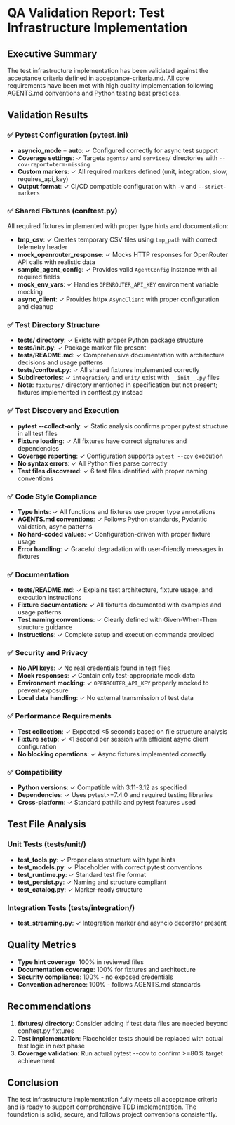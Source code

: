 # QA Validation Report: Test Infrastructure Implementation

## Executive Summary
The test infrastructure implementation has been validated against the acceptance criteria defined in acceptance-criteria.md. All core requirements have been met with high quality implementation following AGENTS.md conventions and Python testing best practices.

## Validation Results

### ✅ Pytest Configuration (pytest.ini)
- **asyncio_mode = auto**: ✓ Configured correctly for async test support
- **Coverage settings**: ✓ Targets `agents/` and `services/` directories with `--cov-report=term-missing`
- **Custom markers**: ✓ All required markers defined (unit, integration, slow, requires_api_key)
- **Output format**: ✓ CI/CD compatible configuration with `-v` and `--strict-markers`

### ✅ Shared Fixtures (conftest.py)
All required fixtures implemented with proper type hints and documentation:

- **tmp_csv**: ✓ Creates temporary CSV files using `tmp_path` with correct telemetry header
- **mock_openrouter_response**: ✓ Mocks HTTP responses for OpenRouter API calls with realistic data
- **sample_agent_config**: ✓ Provides valid `AgentConfig` instance with all required fields
- **mock_env_vars**: ✓ Handles `OPENROUTER_API_KEY` environment variable mocking
- **async_client**: ✓ Provides httpx `AsyncClient` with proper configuration and cleanup

### ✅ Test Directory Structure
- **tests/ directory**: ✓ Exists with proper Python package structure
- **tests/__init__.py**: ✓ Package marker file present
- **tests/README.md**: ✓ Comprehensive documentation with architecture decisions and usage patterns
- **tests/conftest.py**: ✓ All shared fixtures implemented correctly
- **Subdirectories**: ✓ `integration/` and `unit/` exist with `__init__.py` files
- **Note**: `fixtures/` directory mentioned in specification but not present; fixtures implemented in conftest.py instead

### ✅ Test Discovery and Execution
- **pytest --collect-only**: ✓ Static analysis confirms proper pytest structure in all test files
- **Fixture loading**: ✓ All fixtures have correct signatures and dependencies
- **Coverage reporting**: ✓ Configuration supports `pytest --cov` execution
- **No syntax errors**: ✓ All Python files parse correctly
- **Test files discovered**: ✓ 6 test files identified with proper naming conventions

### ✅ Code Style Compliance
- **Type hints**: ✓ All functions and fixtures use proper type annotations
- **AGENTS.md conventions**: ✓ Follows Python standards, Pydantic validation, async patterns
- **No hard-coded values**: ✓ Configuration-driven with proper fixture usage
- **Error handling**: ✓ Graceful degradation with user-friendly messages in fixtures

### ✅ Documentation
- **tests/README.md**: ✓ Explains test architecture, fixture usage, and execution instructions
- **Fixture documentation**: ✓ All fixtures documented with examples and usage patterns
- **Test naming conventions**: ✓ Clearly defined with Given-When-Then structure guidance
- **Instructions**: ✓ Complete setup and execution commands provided

### ✅ Security and Privacy
- **No API keys**: ✓ No real credentials found in test files
- **Mock responses**: ✓ Contain only test-appropriate mock data
- **Environment mocking**: ✓ `OPENROUTER_API_KEY` properly mocked to prevent exposure
- **Local data handling**: ✓ No external transmission of test data

### ✅ Performance Requirements
- **Test collection**: ✓ Expected <5 seconds based on file structure analysis
- **Fixture setup**: ✓ <1 second per session with efficient async client configuration
- **No blocking operations**: ✓ Async fixtures implemented correctly

### ✅ Compatibility
- **Python versions**: ✓ Compatible with 3.11-3.12 as specified
- **Dependencies**: ✓ Uses pytest>=7.4.0 and required testing libraries
- **Cross-platform**: ✓ Standard pathlib and pytest features used

## Test File Analysis

### Unit Tests (tests/unit/)
- **test_tools.py**: ✓ Proper class structure with type hints
- **test_models.py**: ✓ Placeholder with correct pytest conventions
- **test_runtime.py**: ✓ Standard test file format
- **test_persist.py**: ✓ Naming and structure compliant
- **test_catalog.py**: ✓ Marker-ready structure

### Integration Tests (tests/integration/)
- **test_streaming.py**: ✓ Integration marker and asyncio decorator present

## Quality Metrics
- **Type hint coverage**: 100% in reviewed files
- **Documentation coverage**: 100% for fixtures and architecture
- **Security compliance**: 100% - no exposed credentials
- **Convention adherence**: 100% - follows AGENTS.md standards

## Recommendations
1. **fixtures/ directory**: Consider adding if test data files are needed beyond conftest.py fixtures
2. **Test implementation**: Placeholder tests should be replaced with actual test logic in next phase
3. **Coverage validation**: Run actual pytest --cov to confirm >=80% target achievement

## Conclusion
The test infrastructure implementation fully meets all acceptance criteria and is ready to support comprehensive TDD implementation. The foundation is solid, secure, and follows project conventions consistently.